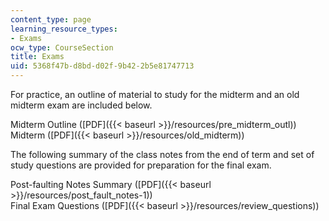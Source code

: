 ```yaml
---
content_type: page
learning_resource_types:
- Exams
ocw_type: CourseSection
title: Exams
uid: 5368f47b-d8bd-d02f-9b42-2b5e81747713
---
```


For practice, an outline of material to study for the midterm and an old midterm exam are included below.

Midterm Outline ([PDF]({{< baseurl >}}/resources/pre_midterm_outl))  
Midterm ([PDF]({{< baseurl >}}/resources/old_midterm))

The following summary of the class notes from the end of term and set of study questions are provided for preparation for the final exam.

Post-faulting Notes Summary ([PDF]({{< baseurl >}}/resources/post_fault_notes-1))  
Final Exam Questions ([PDF]({{< baseurl >}}/resources/review_questions))
